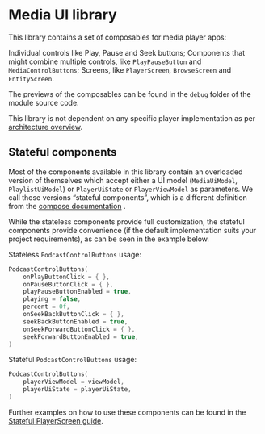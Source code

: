 # Media UI library

This library contains a set of composables for media player apps:

Individual controls like Play, Pause and Seek buttons;
Components that might combine multiple controls, like `PlayPauseButton` and `MediaControlButtons`;
Screens, like `PlayerScreen`, `BrowseScreen` and `EntityScreen`.

The previews of the composables can be found in the `debug` folder of the module source code.

This library is not dependent on any specific player implementation as
per [architecture overview](media-toolkit.md#architecture-overview).

## Stateful components

Most of the components available in this library contain an overloaded version of themselves which
accept either a UI model (`MediaUiModel`, `PlaylistUiModel`) or `PlayerUiState` or `PlayerViewModel`
as parameters. We call those versions “stateful components”, which is a different definition from
the [compose documentation](https://developer.android.com/jetpack/compose/state#stateful-vs-stateless)
.

While the stateless components provide full customization, the stateful components provide
convenience (if the default implementation suits your project requirements), as can be seen in the
example below.

Stateless `PodcastControlButtons` usage:

```kotlin
PodcastControlButtons(
    onPlayButtonClick = { },
    onPauseButtonClick = { },
    playPauseButtonEnabled = true,
    playing = false,
    percent = 0f,
    onSeekBackButtonClick = { },
    seekBackButtonEnabled = true,
    onSeekForwardButtonClick = { },
    seekForwardButtonEnabled = true,
)
```

Stateful `PodcastControlButtons` usage:

```kotlin
PodcastControlButtons(
    playerViewModel = viewModel,
    playerUiState = playerUiState,
)
```

Further examples on how to use these components can be found in
the [Stateful PlayerScreen guide](media-playerscreen.md).
